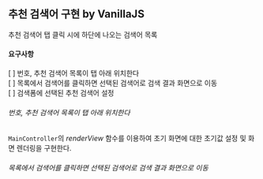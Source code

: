 ## 추천 검색어 구현 by VanillaJS
추천 검색어 탭 클릭 시에 하단에 나오는 검색어 목록

#### 요구사항
[ ] 번호, 추천 검색어 목록이 탭 아래 위치한다   
[ ] 목록에서 검색어를 클릭하면 선택된 검색어로 검색 결과 화면으로 이동  
[ ] 검색폼에 선택된 추천 검색어 설정


###### 번호, 추천 검색어 목록이 탭 아래 위치한다
`MainController`의 *renderView* 함수를 이용하여 초기 화면에 대한 초기값 설정 및 화면 렌더링을 구현한다.

###### 목록에서 검색어를 클릭하면 선택된 검색어로 검색 결과 화면으로 이동 

